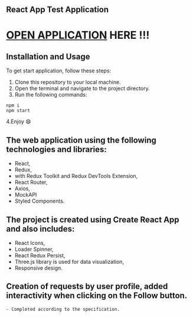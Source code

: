 ## React App Test Application

# [OPEN APPLICATION](https://maxoverking.github.io/test-task/) HERE !!!

## Installation and Usage

To get start application, follow these steps:

1. Clone this repository to your local machine.
2. Open the terminal and navigate to the project directory.
3. Run the following commands:

  ```
  npm i
  npm start
  ```

 4.Enjoy  :smile: 


## The web application using the following technologies and libraries:
  - React,
  - Redux,
  - with Redux Toolkit and Redux DevTools Extension,
  - React Router,
  - Axios,
  - MockAPI
  - Styled Components.
 
 ## The project is created using Create React App and also includes:
  - React Icons,
  - Loader Spinner,
  - React Redux Persist,
  - Three.js library is used for data visualization,
  - Responsive design.

##  Creation of requests by user profile, added interactivity when clicking on the Follow  button.
    - Completed according to the specification.

                   

